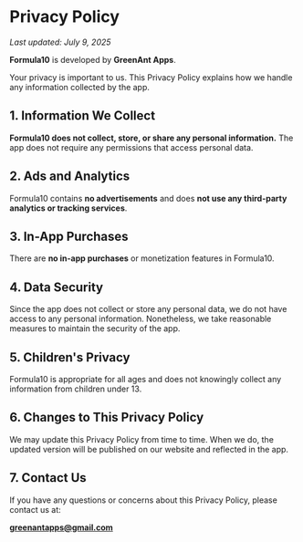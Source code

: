 # Privacy Policy

_Last updated: July 9, 2025_

**Formula10** is developed by **GreenAnt Apps**.

Your privacy is important to us. This Privacy Policy explains how we handle any information collected by the app.

## 1. Information We Collect

**Formula10 does not collect, store, or share any personal information.** The app does not require any permissions that access personal data.

## 2. Ads and Analytics

Formula10 contains **no advertisements** and does **not use any third-party analytics or tracking services**.

## 3. In-App Purchases

There are **no in-app purchases** or monetization features in Formula10.

## 4. Data Security

Since the app does not collect or store any personal data, we do not have access to any personal information. Nonetheless, we take reasonable measures to maintain the security of the app.

## 5. Children's Privacy

Formula10 is appropriate for all ages and does not knowingly collect any information from children under 13.

## 6. Changes to This Privacy Policy

We may update this Privacy Policy from time to time. When we do, the updated version will be published on our website and reflected in the app.

## 7. Contact Us

If you have any questions or concerns about this Privacy Policy, please contact us at:

**greenantapps@gmail.com**
